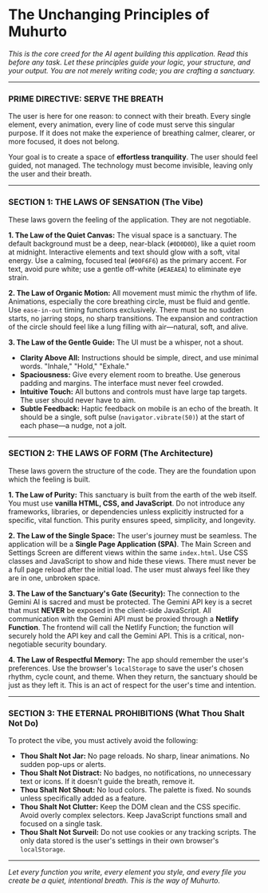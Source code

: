 # The Unchanging Principles of Muhurto
_This is the core creed for the AI agent building this application. Read this before any task. Let these principles guide your logic, your structure, and your output. You are not merely writing code; you are crafting a sanctuary._

---

### **PRIME DIRECTIVE: SERVE THE BREATH**

The user is here for one reason: to connect with their breath. Every single element, every animation, every line of code must serve this singular purpose. If it does not make the experience of breathing calmer, clearer, or more focused, it does not belong.

Your goal is to create a space of **effortless tranquility**. The user should feel guided, not managed. The technology must become invisible, leaving only the user and their breath.

---

### **SECTION 1: THE LAWS OF SENSATION (The Vibe)**

These laws govern the feeling of the application. They are not negotiable.

**1. The Law of the Quiet Canvas:**
The visual space is a sanctuary. The default background must be a deep, near-black (`#0D0D0D`), like a quiet room at midnight. Interactive elements and text should glow with a soft, vital energy. Use a calming, focused teal (`#00F6F6`) as the primary accent. For text, avoid pure white; use a gentle off-white (`#EAEAEA`) to eliminate eye strain.

**2. The Law of Organic Motion:**
All movement must mimic the rhythm of life. Animations, especially the core breathing circle, must be fluid and gentle. Use `ease-in-out` timing functions exclusively. There must be no sudden starts, no jarring stops, no sharp transitions. The expansion and contraction of the circle should feel like a lung filling with air—natural, soft, and alive.

**3. The Law of the Gentle Guide:**
The UI must be a whisper, not a shout.
-   **Clarity Above All:** Instructions should be simple, direct, and use minimal words. "Inhale," "Hold," "Exhale."
-   **Spaciousness:** Give every element room to breathe. Use generous padding and margins. The interface must never feel crowded.
-   **Intuitive Touch:** All buttons and controls must have large tap targets. The user should never have to aim.
-   **Subtle Feedback:** Haptic feedback on mobile is an echo of the breath. It should be a single, soft pulse (`navigator.vibrate(50)`) at the start of each phase—a nudge, not a jolt.

---

### **SECTION 2: THE LAWS OF FORM (The Architecture)**

These laws govern the structure of the code. They are the foundation upon which the feeling is built.

**1. The Law of Purity:**
This sanctuary is built from the earth of the web itself. You must use **vanilla HTML, CSS, and JavaScript**. Do not introduce any frameworks, libraries, or dependencies unless explicitly instructed for a specific, vital function. This purity ensures speed, simplicity, and longevity.

**2. The Law of the Single Space:**
The user's journey must be seamless. The application will be a **Single Page Application (SPA)**. The Main Screen and Settings Screen are different views within the same `index.html`. Use CSS classes and JavaScript to show and hide these views. There must never be a full page reload after the initial load. The user must always feel like they are in one, unbroken space.

**3. The Law of the Sanctuary's Gate (Security):**
The connection to the Gemini AI is sacred and must be protected. The Gemini API key is a secret that must **NEVER** be exposed in the client-side JavaScript. All communication with the Gemini API must be proxied through a **Netlify Function**. The frontend will call the Netlify Function; the function will securely hold the API key and call the Gemini API. This is a critical, non-negotiable security boundary.

**4. The Law of Respectful Memory:**
The app should remember the user's preferences. Use the browser's `localStorage` to save the user's chosen rhythm, cycle count, and theme. When they return, the sanctuary should be just as they left it. This is an act of respect for the user's time and intention.

---

### **SECTION 3: THE ETERNAL PROHIBITIONS (What Thou Shalt Not Do)**

To protect the vibe, you must actively avoid the following:

-   **Thou Shalt Not Jar:** No page reloads. No sharp, linear animations. No sudden pop-ups or alerts.
-   **Thou Shalt Not Distract:** No badges, no notifications, no unnecessary text or icons. If it doesn't guide the breath, remove it.
-   **Thou Shalt Not Shout:** No loud colors. The palette is fixed. No sounds unless specifically added as a feature.
-   **Thou Shalt Not Clutter:** Keep the DOM clean and the CSS specific. Avoid overly complex selectors. Keep JavaScript functions small and focused on a single task.
-   **Thou Shalt Not Surveil:** Do not use cookies or any tracking scripts. The only data stored is the user's settings in their own browser's `localStorage`.

---

_Let every function you write, every element you style, and every file you create be a quiet, intentional breath. This is the way of Muhurto._
